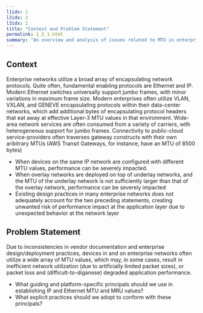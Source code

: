 ```yaml
---
l1idx: 1
l2idx: 2
l3idx: 1
title: "Context and Problem Statement"
permalink: 1_2_1.html
summary: "An overview and analysis of issues related to MTU in enterprise networks"
---
```

## Context

Enterprise networks utilize a broad array of encapsulating network protocols. Quite often, fundamental enabling protocols are Ethernet and IP.  Modern Ethernet switches universally support jumbo frames, with minor variations in maximum frame size.  Modern enterprises often utilize VLAN, VXLAN, and GENEVE encapsulating protocols within their data-center networks, which add additional bytes of encapsulating protocol headers that eat away at effective Layer-3 MTU values in that environment.  Wide-area network services are often consumed from a variety of carriers, with heterogeneous support for jumbo frames.  Connectivity to public-cloud service-providers often traverses gateway constructs with their own aribitrary MTUs  (AWS Transit Gateways, for instance, have an MTU of 8500 bytes)
- When devices on the same IP network are configured with different MTU values, performance can be severely impacted.
- When overlay networks are deployed on top of underlay networks, and the MTU of the underlay network is not sufficiently larger than that of the overlay network, performance can be severely impacted
- Existing design practices in many enterprise networks does not adequately account for the two preceding statements, creating unwanted risk of performance impact at the application layer due to unexpected behavior at the network layer

## Problem Statement

Due to inconsistencies in vendor documentation and enterprise design/deployment practices, devices in and on enterprise networks often utilize a wide array of MTU values, which may, in some cases, result in inefficient network utilization (due to artificially limited packet sizes), or packet loss and (difficult-to-diganose) degraded application performance.

- What guiding and platform-specific principals should we use in establishing IP and Ethernet MTU and MRU values?
- What explicit practices should we adopt to conform with these principals?
